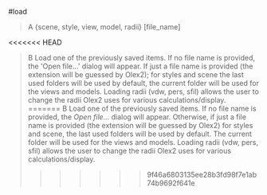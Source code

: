 #load

>A {scene, style, view, model, radii} [file_name]

<<<<<<< HEAD
>B Load one of the previously saved items. If no file name is provided, the 'Open file...' dialog will appear. If just a file name is provided (the extension will be guessed by Olex2); for styles and scene the last used folders will be used by default, the current folder will be used for the views and models. Loading radii (vdw, pers, sfil) allows the user to change the radii Olex2 uses for various calculations/display.
=======
>B Load one of the previously saved items. If no file name is provided, the *Open file...* dialog will appear. Otherwise, if just a file name is provided (the extension will be guessed by Olex2) for styles and scene, the last used folders will be used by default. The current folder will be used for the views and models. Loading radii (vdw, pers, sfil) allows the user to change the radii Olex2 uses for various calculations/display.
>>>>>>> 9f46a6803135ee28b3fd98f7e1ab74b9692f641e
